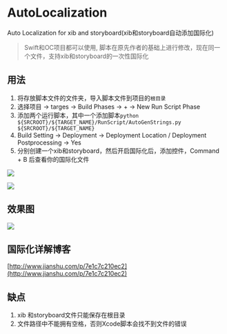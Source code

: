 # AutoLocalization
Auto Localization for xib and storyboard(xib和storyboard自动添加国际化)


> Swift和OC项目都可以使用, 脚本在原先作者的基础上进行修改，现在同一个文件，支持xib和storyboard的一次性国际化

## 用法
  1. 将存放脚本文件的文件夹，导入脚本文件到项目的`根目录`
  2. 选择项目 -> targes -> Build Phases -> + -> New Run Script Phase
  3. 添加两个运行脚本，其中一个添加脚本`python ${SRCROOT}/${TARGET_NAME}/RunScript/AutoGenStrings.py ${SRCROOT}/${TARGET_NAME}`
  4. Build Setting  ->  Deployment  -> Deployment Location / Deployment Postprocessing  -> Yes
  5. 分别创建一个xib和storyboard，然后开启国际化后，添加控件，Command + B 后查看你的国际化文件
  
  ![](http://7xq8l3.com1.z0.glb.clouddn.com/AutoLocalization1.png)
  
  ![](http://7xq8l3.com1.z0.glb.clouddn.com/AutoLocalization2.png)
  
## 效果图
![](http://7xq8l3.com1.z0.glb.clouddn.com/autoLocalizationDemo.gif)

## 国际化详解博客
[http://www.jianshu.com/p/7e1c7c210ec2](http://www.jianshu.com/p/7e1c7c210ec2)
  
## 缺点
  1. xib 和storyboard文件只能保存在根目录
  2. 文件路径中不能拥有空格，否则Xcode脚本会找不到文件的错误
  

  


